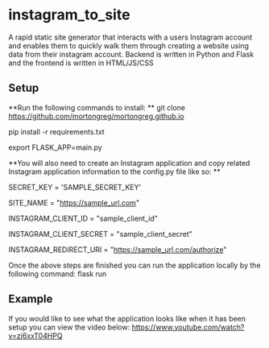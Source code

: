 # instagram_to_site
A rapid static site generator that interacts with a users Instagram account and enables them to quickly walk them through creating a website using data from their instagram account. Backend is written in Python and Flask and the frontend is written in HTML/JS/CSS


## Setup

**Run the following commands to install:
**
git clone https://github.com/mortongreg/mortongreg.github.io

pip install -r requirements.txt

export FLASK_APP=main.py

**You will also need to create an Instagram application and copy related Instagram application information to the config.py file like so:
**

SECRET_KEY = 'SAMPLE_SECRET_KEY'

SITE_NAME = "https://sample_url.com"

INSTAGRAM_CLIENT_ID = "sample_client_id"

INSTAGRAM_CLIENT_SECRET = "sample_client_secret"

INSTAGRAM_REDIRECT_URI = "https://sample_url.com/authorize"


Once the above steps are finished you can run the application locally by the following command:
flask run



## Example

If you would like to see what the application looks like when it has been setup you can view the video below:
https://www.youtube.com/watch?v=zj6xxT04HPQ
